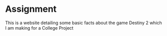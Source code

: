 # Assignment
This is a website detailing some basic facts about the game Destiny 2 which I am making for a College Project
